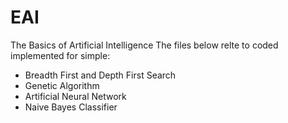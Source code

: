 # EAI
The Basics of Artificial Intelligence
The files below relte to coded implemented for simple:
- Breadth First and Depth First Search
- Genetic Algorithm
- Artificial Neural Network
- Naive Bayes Classifier
